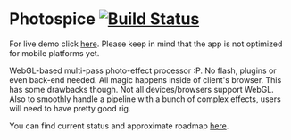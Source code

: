 # Photospice [![Build Status](https://travis-ci.org/photospice/photospice.svg?branch=master)](https://travis-ci.org/photospice/photospice)

For live demo click [here](https://photospice.github.io). Please keep in mind that the app is not optimized for mobile platforms yet.

WebGL-based multi-pass photo-effect processor :P. No flash, plugins or even back-end needed. All magic happens inside of client's browser. This has some drawbacks though. Not all devices/browsers support WebGL. Also to smoothly handle a pipeline with a bunch of complex effects, users will need to have pretty good rig.

You can find current status and approximate roadmap [here](https://github.com/dcbrwn/photospice/projects/1).
